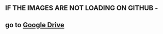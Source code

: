 ## IF THE IMAGES ARE NOT LOADING ON GITHUB - 

## go to [Google Drive](https://drive.google.com/drive/folders/1bi2LTUAQYrSq1do7cZaPS9B5HuTyGM6c?usp=sharing)
